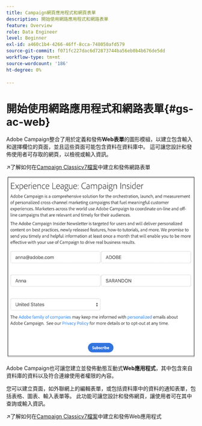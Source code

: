 ```yaml
---
title: Campaign網頁應用程式和網頁表單
description: 開始使用網路應用程式和網路表單
feature: Overview
role: Data Engineer
level: Beginner
exl-id: a460c1b4-4266-46ff-8cca-748050afd579
source-git-commit: f071fc227dac6d72873744ba56eb0b4b676de5dd
workflow-type: tm+mt
source-wordcount: '186'
ht-degree: 0%

---
```


# 開始使用網路應用程式和網路表單{#gs-ac-web}

Adobe Campaign整合了用於定義和發佈&#x200B;**Web表單**&#x200B;的圖形模組，以建立包含輸入和選擇欄位的頁面，並且這些頁面可能包含資料在資料庫中。 這可讓您設計和發佈使用者可存取的網頁，以檢視或輸入資訊。

↗️了解如何在[Campaign Classicv7檔案](https://experienceleague.adobe.com/docs/campaign-classic/using/designing-content/web-forms/about-web-forms.html?lang=en#designing-content)中建立和發佈網路表單

![](assets/sample.png)

Adobe Campaign也可讓您建立並發佈動態互動式&#x200B;**Web應用程式**，其中包含來自資料庫的資料以及符合連線使用者權限的內容。

您可以建立頁面，如外聯網上的編輯表單，或包括資料庫中的資料的通知表單，包括表格、圖表、輸入表單等。 此功能可讓您設計和發佈網頁，讓使用者可在其中查詢或輸入資訊。

↗️了解如何在[Campaign Classicv7檔案](https://experienceleague.adobe.com/docs/campaign-classic/using/designing-content/web-applications/about-web-applications.html?lang=en#designing-content)中建立和發佈Web應用程式
